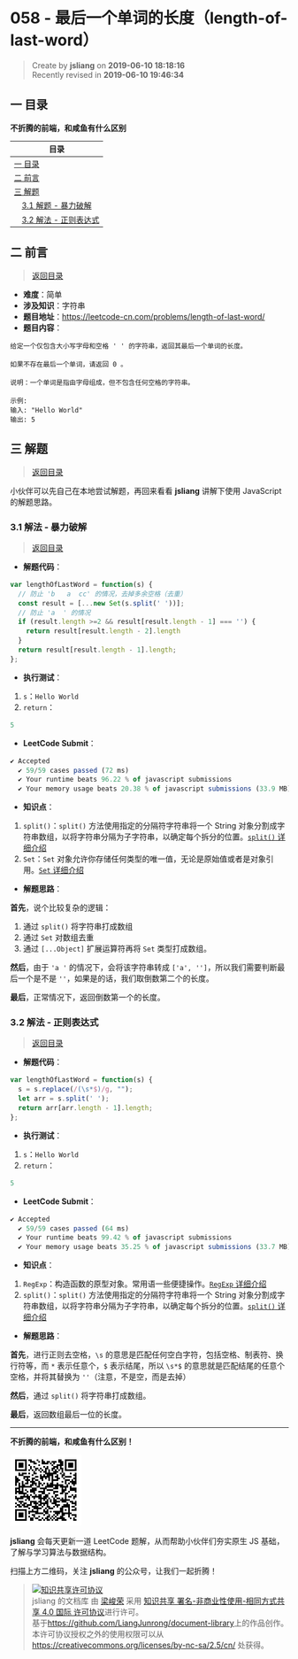 058 - 最后一个单词的长度（length-of-last-word）
===

> Create by **jsliang** on **2019-06-10 18:18:16**  
> Recently revised in **2019-06-10 19:46:34**

## <a name="chapter-one" id="chapter-one">一 目录</a>

**不折腾的前端，和咸鱼有什么区别**

| 目录 |
| --- | 
| [一 目录](#chapter-one) | 
| <a name="catalog-chapter-two" id="catalog-chapter-two"></a>[二 前言](#chapter-two) |
| <a name="catalog-chapter-three" id="catalog-chapter-three"></a>[三 解题](#chapter-three) |
| &emsp;[3.1 解题 - 暴力破解](#chapter-three-one) |
| &emsp;[3.2 解法 - 正则表达式](#chapter-three-two) |

## <a name="chapter-two" id="chapter-two">二 前言</a>

> [返回目录](#chapter-one)

* **难度**：简单
* **涉及知识**：字符串
* **题目地址**：https://leetcode-cn.com/problems/length-of-last-word/
* **题目内容**：

```
给定一个仅包含大小写字母和空格 ' ' 的字符串，返回其最后一个单词的长度。

如果不存在最后一个单词，请返回 0 。

说明：一个单词是指由字母组成，但不包含任何空格的字符串。

示例:
输入: "Hello World"
输出: 5
```

## <a name="chapter-three" id="chapter-three">三 解题</a>

> [返回目录](#chapter-one)

小伙伴可以先自己在本地尝试解题，再回来看看 **jsliang** 讲解下使用 JavaScript 的解题思路。

### <a name="chapter-three-one" id="chapter-three-one">3.1 解法 - 暴力破解</a>

> [返回目录](#chapter-one)

* **解题代码**：

```js
var lengthOfLastWord = function(s) {
  // 防止 'b   a  cc' 的情况，去掉多余空格（去重）
  const result = [...new Set(s.split(' '))];
  // 防止 'a  ' 的情况
  if (result.length >=2 && result[result.length - 1] === '') {
    return result[result.length - 2].length
  }
  return result[result.length - 1].length;
};
```

* **执行测试**：

1. `s`：`Hello World`
2. `return`：

```js
5
```

* **LeetCode Submit**：

```js
✔ Accepted
  ✔ 59/59 cases passed (72 ms)
  ✔ Your runtime beats 96.22 % of javascript submissions
  ✔ Your memory usage beats 20.38 % of javascript submissions (33.9 MB)
```

* **知识点**：

1. `split()`：`split()` 方法使用指定的分隔符字符串将一个 String 对象分割成字符串数组，以将字符串分隔为子字符串，以确定每个拆分的位置。[`split()` 详细介绍](https://github.com/LiangJunrong/document-library/blob/master/JavaScript-library/JavaScript/Function/split.md)
2. `Set`：`Set` 对象允许你存储任何类型的唯一值，无论是原始值或者是对象引用。[`Set` 详细介绍](https://github.com/LiangJunrong/document-library/blob/master/JavaScript-library/JavaScript/Object/Set.md)

* **解题思路**：

**首先**，说个比较复杂的逻辑：

1. 通过 `split()` 将字符串打成数组
2. 通过 `Set` 对数组去重
3. 通过 `[...Object]` 扩展运算符再将 `Set` 类型打成数组。

**然后**，由于 `'a '` 的情况下，会将该字符串转成 `['a', '']`，所以我们需要判断最后一个是不是 `''`，如果是的话，我们取倒数第二个的长度。

**最后**，正常情况下，返回倒数第一个的长度。

### <a name="chapter-three-two" id="chapter-three-two">3.2 解法 - 正则表达式</a>

> [返回目录](#chapter-one)

* **解题代码**：

```js
var lengthOfLastWord = function(s) {
  s = s.replace(/(\s*$)/g, "");
  let arr = s.split(' ');
  return arr[arr.length - 1].length;
};
```

* **执行测试**：

1. `s`：`Hello World`
2. `return`：

```js
5
```

* **LeetCode Submit**：

```js
✔ Accepted
  ✔ 59/59 cases passed (64 ms)
  ✔ Your runtime beats 99.42 % of javascript submissions
  ✔ Your memory usage beats 35.25 % of javascript submissions (33.7 MB)
```

* **知识点**：

1. `RegExp`：构造函数的原型对象。常用语一些便捷操作。[`RegExp` 详细介绍](https://github.com/LiangJunrong/document-library/blob/master/JavaScript-library/JavaScript/Object/RegExp.md)
2. `split()`：`split()` 方法使用指定的分隔符字符串将一个 String 对象分割成字符串数组，以将字符串分隔为子字符串，以确定每个拆分的位置。[`split()` 详细介绍](https://github.com/LiangJunrong/document-library/blob/master/JavaScript-library/JavaScript/Function/split.md)

* **解题思路**：

**首先**，进行正则去空格，`\s` 的意思是匹配任何空白字符，包括空格、制表符、换行符等，而 `*` 表示任意个，`$` 表示结尾，所以 `\s*$` 的意思就是匹配结尾的任意个空格，并将其替换为 `''`（注意，不是空，而是去掉）

**然后**，通过 `split()` 将字符串打成数组。

**最后**，返回数组最后一位的长度。

---

**不折腾的前端，和咸鱼有什么区别！**

![图](../../../public-repertory/img/z-small-wechat-public-address.jpg)

**jsliang** 会每天更新一道 LeetCode 题解，从而帮助小伙伴们夯实原生 JS 基础，了解与学习算法与数据结构。

扫描上方二维码，关注 **jsliang** 的公众号，让我们一起折腾！

> <a rel="license" href="http://creativecommons.org/licenses/by-nc-sa/4.0/"><img alt="知识共享许可协议" style="border-width:0" src="https://i.creativecommons.org/l/by-nc-sa/4.0/88x31.png" /></a><br /><span xmlns:dct="http://purl.org/dc/terms/" property="dct:title">jsliang 的文档库</span> 由 <a xmlns:cc="http://creativecommons.org/ns#" href="https://github.com/LiangJunrong/document-library" property="cc:attributionName" rel="cc:attributionURL">梁峻荣</a> 采用 <a rel="license" href="http://creativecommons.org/licenses/by-nc-sa/4.0/">知识共享 署名-非商业性使用-相同方式共享 4.0 国际 许可协议</a>进行许可。<br />基于<a xmlns:dct="http://purl.org/dc/terms/" href="https://github.com/LiangJunrong/document-library" rel="dct:source">https://github.com/LiangJunrong/document-library</a>上的作品创作。<br />本许可协议授权之外的使用权限可以从 <a xmlns:cc="http://creativecommons.org/ns#" href="https://creativecommons.org/licenses/by-nc-sa/2.5/cn/" rel="cc:morePermissions">https://creativecommons.org/licenses/by-nc-sa/2.5/cn/</a> 处获得。